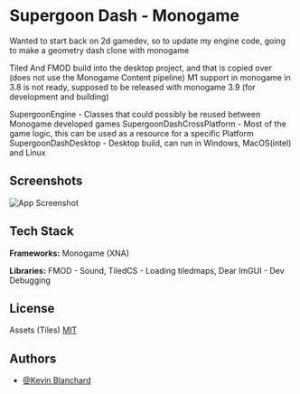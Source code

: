 
# Supergoon Dash - Monogame

Wanted to start back on 2d gamedev, so to update my engine code, going to make a geometry dash clone with monogame

Tiled And FMOD build into the desktop project, and that is copied over (does not use the Monogame Content pipeline)
M1 support in monogame in 3.8 is not ready, supposed to be released with monogame 3.9 (for development and building)

SupergoonEngine - Classes that could possibly be reused between Monogame developed games
SupergoonDashCrossPlatform - Most of the game logic, this can be used as a resource for a specific Platform
SupergoonDashDesktop - Desktop build, can run in Windows, MacOS(intel) and Linux


## Screenshots

![App Screenshot](https://via.placeholder.com/468x300?text=App+Screenshot+Here)


## Tech Stack

**Frameworks:** Monogame (XNA)

**Libraries:** FMOD - Sound, TiledCS - Loading tiledmaps, Dear ImGUI - Dev Debugging


## License

Assets (Tiles)
[MIT](https://choosealicense.com/licenses/mit/)


## Authors

- [@Kevin Blanchard](https://www.github.com/kjblanchard)

